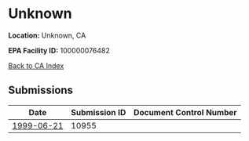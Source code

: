 # Unknown

**Location:** Unknown, CA

**EPA Facility ID:** 100000076482

[Back to CA Index](../../index.md)

## Submissions

| Date | Submission ID | Document Control Number |
|------|--------------|-------------------------|
| [1999-06-21](submissions/10955.md) | 10955 |  |
